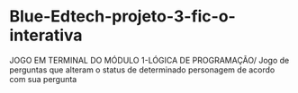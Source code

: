 # Blue-Edtech-projeto-3-fic-o-interativa
JOGO EM TERMINAL DO MÓDULO 1-LÓGICA DE PROGRAMAÇÃO/
Jogo de perguntas que alteram o status de determinado personagem de acordo com sua pergunta
